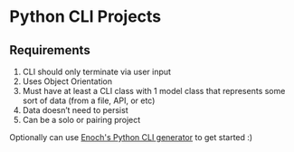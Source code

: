 # Python CLI Projects

## Requirements

1. CLI should only terminate via user input
2. Uses Object Orientation
3. Must have at least a CLI class with 1 model class that represents some sort of data (from a file, API, or etc)
4. Data doesn’t need to persist
5. Can be a solo or pairing project

Optionally can use [Enoch's Python CLI generator](https://github.com/Enoch2k2/python-project-generator) to get started :)
